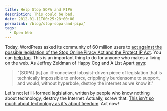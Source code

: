 ```yaml
---
title: Help Stop SOPA and PIPA
description: This could be bad.
date: 2012-01-11T00:25:28+00:00
permalink: /blog/stop-sopa-and-pipa/
tags:
  - Open Web
---
```


Today, WordPress asked its community of 60 million users to [act against the possible legislation of the Stop Online Piracy Act and the Protect IP Act](http://wordpress.org/news/2012/01/help-stop-sopa-pipa/). You can [help too](http://americancensorship.org/ "Stop American Censorship"). This is an important thing to do for anyone who makes a living on the web. As Jeffrey Zeldman of Happy Cog and A List Apart [says](http://www.alistapart.com/articles/say-no-to-sopa/ "Say No to SOPA"):

> "(SOPA) [is] an ill-conceived lobbyist-driven piece of legislation that is technically impossible to enforce, cripplingly burdensome to support, and would, without hyperbole, destroy the internet as we know it."

Let's not let ill-formed legislation, written by people who know nothing about technology, destroy the Internet. Actually, screw that. [This isn't so much about technology as it's about freedom](http://vimeo.com/31100268). Act now!